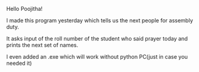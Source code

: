 Hello Poojitha!

I made this program yesterday which tells us the next people for assembly duty.

It asks input of the roll number of the student who said prayer today and prints the next set of names.

I even added an .exe which will work without python PC(just in case you needed it)